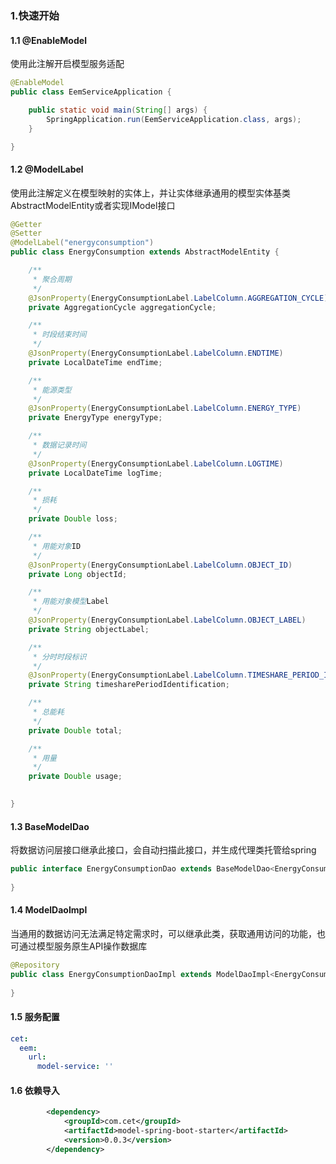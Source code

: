 ### 1.快速开始

#### 1.1 @EnableModel

使用此注解开启模型服务适配

```java
@EnableModel
public class EemServiceApplication {

    public static void main(String[] args) {
        SpringApplication.run(EemServiceApplication.class, args);
    }

}

```

#### 1.2 @ModelLabel

使用此注解定义在模型映射的实体上，并让实体继承通用的模型实体基类AbstractModelEntity或者实现IModel接口

```java
@Getter
@Setter
@ModelLabel("energyconsumption")
public class EnergyConsumption extends AbstractModelEntity {

    /**
     * 聚合周期
     */
    @JsonProperty(EnergyConsumptionLabel.LabelColumn.AGGREGATION_CYCLE)
    private AggregationCycle aggregationCycle;

    /**
     * 时段结束时间
     */
    @JsonProperty(EnergyConsumptionLabel.LabelColumn.ENDTIME)
    private LocalDateTime endTime;

    /**
     * 能源类型
     */
    @JsonProperty(EnergyConsumptionLabel.LabelColumn.ENERGY_TYPE)
    private EnergyType energyType;

    /**
     * 数据记录时间
     */
    @JsonProperty(EnergyConsumptionLabel.LabelColumn.LOGTIME)
    private LocalDateTime logTime;

    /**
     * 损耗
     */
    private Double loss;

    /**
     * 用能对象ID
     */
    @JsonProperty(EnergyConsumptionLabel.LabelColumn.OBJECT_ID)
    private Long objectId;

    /**
     * 用能对象模型Label
     */
    @JsonProperty(EnergyConsumptionLabel.LabelColumn.OBJECT_LABEL)
    private String objectLabel;

    /**
     * 分时时段标识
     */
    @JsonProperty(EnergyConsumptionLabel.LabelColumn.TIMESHARE_PERIOD_IDENTIFICATION)
    private String timesharePeriodIdentification;

    /**
     * 总能耗
     */
    private Double total;

    /**
     * 用量
     */
    private Double usage;

  
}
```



#### 1.3 BaseModelDao

将数据访问层接口继承此接口，会自动扫描此接口，并生成代理类托管给spring

```java
public interface EnergyConsumptionDao extends BaseModelDao<EnergyConsumption>{
    
}
```

#### 1.4 ModelDaoImpl

当通用的数据访问无法满足特定需求时，可以继承此类，获取通用访问的功能，也可通过模型服务原生API操作数据库

```java
@Repository
public class EnergyConsumptionDaoImpl extends ModelDaoImpl<EnergyConsumption> implements EnergyConsumptionDao{
    
}
```

#### 1.5 服务配置

```yml
cet:
  eem:
    url:
      model-service: ''
```

#### 1.6 依赖导入

```xml
        <dependency>
            <groupId>com.cet</groupId>
            <artifactId>model-spring-boot-starter</artifactId>
            <version>0.0.3</version>
        </dependency>
```

